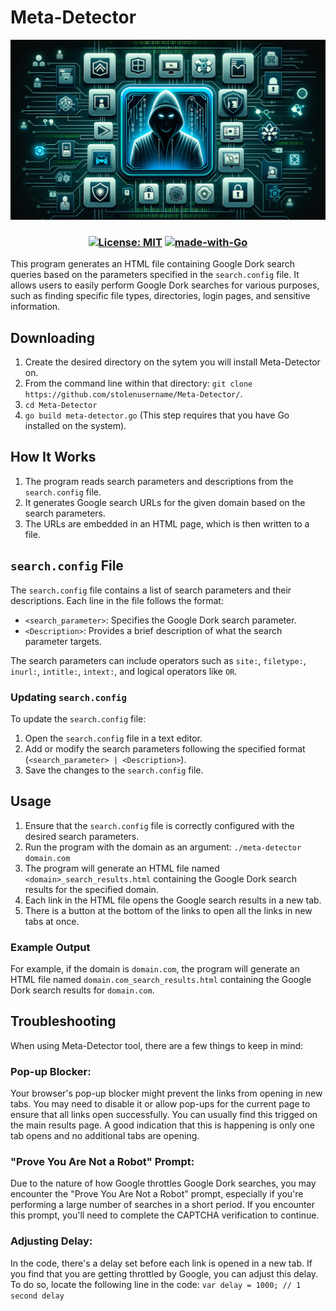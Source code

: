 # Meta-Detector
![Meta Detector](images/meta-detector.jpg)
<h3 style="text-align: center">


[![License: MIT](https://img.shields.io/badge/License-MIT-darkred.svg)](https://github.com/stolenusername/Meta-Detector/blob/main/LICENSE)
[![made-with-Go](https://img.shields.io/badge/Made%20with-GoLang-blue.svg)](https://go.dev/)

</h3>

This program generates an HTML file containing Google Dork search queries based on the parameters specified in the `search.config` file. It allows users to easily perform Google Dork searches for various purposes, such as finding specific file types, directories, login pages, and sensitive information.

## Downloading
1. Create the desired directory on the sytem you will install Meta-Detector on.
2. From the command line within that directory: `git clone https://github.com/stolenusername/Meta-Detector/`.
3. `cd Meta-Detector`
4. `go build meta-detector.go` (This step requires that you have Go installed on the system).

## How It Works

1. The program reads search parameters and descriptions from the `search.config` file.
2. It generates Google search URLs for the given domain based on the search parameters.
3. The URLs are embedded in an HTML page, which is then written to a file.

## `search.config` File

The `search.config` file contains a list of search parameters and their descriptions. Each line in the file follows the format:
- `<search_parameter>`: Specifies the Google Dork search parameter.
- `<Description>`: Provides a brief description of what the search parameter targets.

The search parameters can include operators such as `site:`, `filetype:`, `inurl:`, `intitle:`, `intext:`, and logical operators like `OR`.

### Updating `search.config`

To update the `search.config` file:
1. Open the `search.config` file in a text editor.
2. Add or modify the search parameters following the specified format (`<search_parameter> | <Description>`).
3. Save the changes to the `search.config` file.

## Usage

1. Ensure that the `search.config` file is correctly configured with the desired search parameters.
2. Run the program with the domain as an argument: `./meta-detector domain.com`
3. The program will generate an HTML file named `<domain>_search_results.html` containing the Google Dork search results for the specified domain.
4. Each link in the HTML file opens the Google search results in a new tab.
5. There is a button at the bottom of the links to open all the links in new tabs at once.

### Example Output

For example, if the domain is `domain.com`, the program will generate an HTML file named `domain.com_search_results.html` containing the Google Dork search results for `domain.com`.

## Troubleshooting

When using Meta-Detector tool, there are a few things to keep in mind:

### Pop-up Blocker:
Your browser's pop-up blocker might prevent the links from opening in new tabs. You may need to disable it or allow pop-ups for the current page to ensure that all links open successfully. You can usually find this trigged on the main results page. A good indication that this is happening is only one tab opens and no additional tabs are opening.

### "Prove You Are Not a Robot" Prompt:
Due to the nature of how Google throttles Google Dork searches, you may encounter the "Prove You Are Not a Robot" prompt, especially if you're performing a large number of searches in a short period. If you encounter this prompt, you'll need to complete the CAPTCHA verification to continue.

### Adjusting Delay:
In the code, there's a delay set before each link is opened in a new tab. If you find that you are getting throttled by Google, you can adjust this delay. To do so, locate the following line in the code: `var delay = 1000; // 1 second delay`
